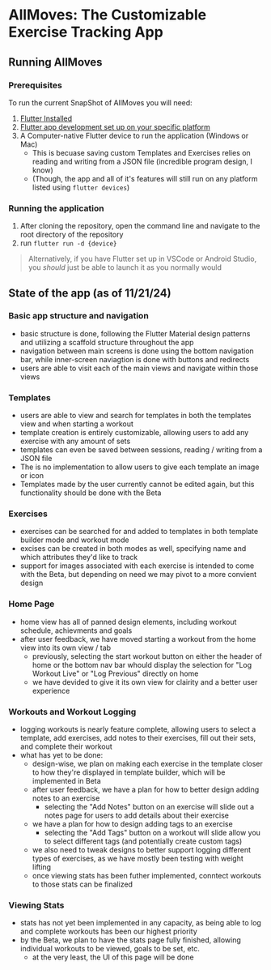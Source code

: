 # AllMoves: The Customizable Exercise Tracking App

## Running AllMoves

### Prerequisites

To run the current SnapShot of AllMoves you will need:

1. [Flutter Installed](https://docs.flutter.dev/get-started/install)
2. [Flutter app development set up on your specific platform](https://docs.flutter.dev/get-started/install)
3. A Computer-native Flutter device to run the application (Windows or Mac)
   - This is becuase saving custom Templates and Exercises relies on reading and writing from a JSON file (incredible program design, I know)
   - (Though, the app and all of it's features will still run on any platform listed using `flutter devices`)

### Running the application

1. After cloning the repository, open the command line and navigate to the root directory of the repository
2. run `flutter run -d {device}`

> Alternatively, if you have Flutter set up in VSCode or Android Studio, you *should* just be able to launch it as you normally would

## State of the app (as of 11/21/24)

### Basic app structure and navigation

- basic structure is done, following the Flutter Material design patterns and utilizing a scaffold structure throughout the app
- navigation between main screens is done using the bottom navigation bar, while inner-screen naviagtion is done with buttons and redirects
- users are able to visit each of the main views and navigate within those views

### Templates

- users are able to view and search for templates in both the templates view and when starting a workout
- template creation is entirely customizable, allowing users to add any exercise with any amount of sets
- templates can even be saved between sessions, reading / writing from a JSON file
- The is no implementation to allow users to give each template an image or icon
- Templates made by the user currently cannot be edited again, but this functionality should be done with the Beta

### Exercises

- exercises can be searched for and added to templates in both template builder mode and workout mode
- excises can be created in both modes as well, specifying name and which attributes they'd like to track
- support for images associated with each exercise is intended to come with the Beta, but depending on need we may pivot to a more convient design

### Home Page

- home view has all of panned design elements, including workout schedule, achievments and goals
- after user feedback, we have moved starting a workout from the home view into its own view / tab
  - previously, selecting the start workout button on either the header of home or the bottom nav bar whould display the selection for "Log Workout Live" or "Log Previous" directly on home
  - we have devided to give it its own view for clairity and a better user experience

### Workouts and Workout Logging

- logging workouts is nearly feature complete, allowing users to select a template, add exercises, add notes to their exercises, fill out their sets, and complete their workout
- what has yet to be done:
  - design-wise, we plan on making each exercise in the template closer to how they're displayed in template builder, which will be implemented in Beta
  - after user feedback, we have a plan for how to better design adding notes to an exercise
    - selecting the "Add Notes" button on an exercise will slide out a notes page for users to add details about their exercise
  - we have a plan for how to design adding tags to an exercise
    -  selecting the "Add Tags" button on a workout will slide allow you to select different tags (and potentially create custom tags)
  - we also need to tweak designs to better support logging different types of exercises, as we have mostly been testing with weight lifting
  - once viewing stats has been futher implemented, conntect workouts to those stats can be finalized

### Viewing Stats

- stats has not yet been implemented in any capacity, as being able to log and complete workouts has been our highest priority
- by the Beta, we plan to have the stats page fully finished, allowing individual workouts to be viewed, goals to be set, etc.
  - at the very least, the UI of this page will be done